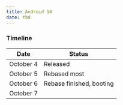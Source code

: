```yaml
---
title: Android 14
date: tbd
---
```



### Timeline

| Date | Status |
| ---- | ------ |
| October 4 | Released |
| October 5 | Rebased most |
| October 6 | Rebase finished, booting |
| October 7 | |
